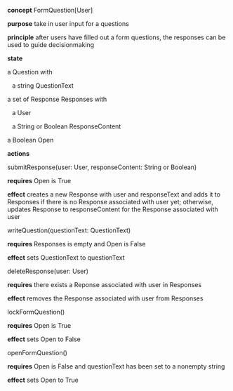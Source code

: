 **concept** FormQuestion\[User\]

**purpose** take in user input for a questions

**principle** after users have filled out a form questions, the responses can be used to guide decisionmaking

**state**

a Question with

&ensp; a string QuestionText

a set of Response Responses with

&ensp; a User

&ensp; a String or Boolean ResponseContent

a Boolean Open

**actions**

submitResponse(user: User, responseContent: String or Boolean)

**requires** Open is True

**effect** creates a new Response with user and responseText and adds it to Responses if there is no Response associated with user yet; otherwise, updates Response to responseContent for the Response associated with user

writeQuestion(questionText: QuestionText)

**requires** Responses is empty and Open is False

**effect** sets QuestionText to questionText

deleteResponse(user: User)

**requires** there exists a Reponse associated with user in Responses

**effect** removes the Response associated with user from Responses

lockFormQuestion()

**requires** Open is True

**effect** sets Open to False

openFormQuestion()

**requires** Open is False and questionText has been set to a nonempty string

**effect** sets Open to True